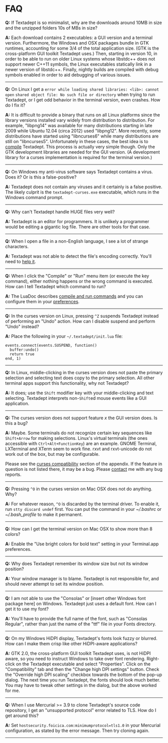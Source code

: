 # FAQ

**Q:**
If Textadept is so minimalist, why are the downloads around 10MB in size and the
unzipped folders 10s of MBs in size?

**A:**
Each download contains 2 executables: a GUI version and a terminal version.
Furthermore, the Windows and OSX packages bundle in GTK runtimes, accounting for
some 3/4 of the total application size. (GTK is the cross-platform GUI toolkit
Textadept uses.) Then, starting in version 10, in order to be able to run on
older Linux systems whose libstdc++ does not support newer C++11 symbols, the
Linux executables statically link in a newer version of libstdc++. Finally,
nightly builds are compiled with debug symbols enabled in order to aid debugging
of various issues.

- - -

**Q:**
On Linux I get a `error while loading shared libraries: <lib>: cannot open`
`shared object file: No such file or directory` when trying to run Textadept,
or I get odd behavior in the terminal version, even crashes. How do I fix it?

**A:**
It is difficult to provide a binary that runs on all Linux platforms since the
library versions installed vary widely from distribution to distribution. For
example, "libpng14" was available for many distributions starting in late 2009
while Ubuntu 12.04 (circa 2012) used "libpng12". More recently, some
distributions have started using "libncurses6" while many distributions are
still on "libncurses5". Unfortunately in these cases, the best idea is to
[compile][] Textadept. This process is actually very simple though. Only the
GTK development libraries are needed for the GUI version. (A development library
for a curses implementation is required for the terminal version.)

[compile]: manual.html#Compiling

- - -

**Q:**
On Windows my anti-virus software says Textadept contains a virus. Does it? Or
is this a false-positive?

**A:**
Textadept does not contain any viruses and it certainly is a false positive.
The likely culprit is the `textadept-curses.exe` executable, which runs in the
Windows command prompt.

- - -

**Q:**
Why can't Textadept handle HUGE files very well?

**A:**
Textadept is an editor for programmers. It is unlikely a programmer would be
editing a gigantic log file. There are other tools for that case.

- - -

**Q:**
When I open a file in a non-English language, I see a lot of strange characters.

**A:**
Textadept was not able to detect the file's encoding correctly. You'll need to
[help it][].

[help it]: manual.html#Buffer.Encodings

- - -

**Q:**
When I click the "Compile" or "Run" menu item (or execute the key command),
either nothing happens or the wrong command is executed. How can I tell
Textadept which command to run?

**A:**
The LuaDoc describes [compile and run commands][] and you can configure them in
your [preferences][].

[compile and run commands]: api.html#_M.Compile.and.Run
[preferences]: manual.html#Preferences

- - -

**Q:**
In the curses version on Linux, pressing `^Z` suspends Textadept instead of
performing an "Undo" action. How can I disable suspend and perform "Undo"
instead?

**A:**
Place the following in your `~/.textadept/init.lua` file:

    events.connect(events.SUSPEND, function()
      buffer:undo()
      return true
    end, 1)

- - -

**Q:**
In Linux, middle-clicking in the curses version does not paste the primary
selection and selecting text does copy to the primary selection. All other
terminal apps support this functionality, why not Textadept?

**A:**
It does; use the `Shift` modifier key with your middle-clicking and text
selecting. Textadept interprets non-`Shift`ed mouse events like a GUI
application.

- - -

**Q:**
The curses version does not support feature _x_ the GUI version does. Is this a
bug?

**A:**
Maybe. Some terminals do not recognize certain key sequences like `Shift+Arrow`
for making selections. Linux's virtual terminals (the ones accessible with
`Ctrl+Alt+FunctionKey`) are an example. GNOME Terminal, LXTerminal and XTerm
seem to work fine. rxvt and rxvt-unicode do not work out of the box, but may be
configurable.

Please see the [curses compatibility][] section of the appendix. If the feature
in question is not listed there, it may be a bug. Please [contact][] me with any
bug reports.

[curses compatibility]: manual.html#Curses.Compatibility
[contact]: README.html#Contact

- - -

**Q:**
Pressing `^O` in the curses version on Mac OSX does not do anything. Why?

**A:**
For whatever reason, `^O` is discarded by the terminal driver. To enable it, run
`stty discard undef` first. You can put the command in your *~/.bashrc* or
*~/.bash_profile* to make it permanent.

- - -

**Q:**
How can I get the terminal version on Mac OSX to show more than 8 colors?

**A:**
Enable the "Use bright colors for bold text" setting in your Terminal.app
preferences.

- - -

**Q:**
Why does Textadept remember its window size but not its window position?

**A:**
Your window manager is to blame. Textadept is not responsible for, and should
never attempt to set its window position.

- - -

**Q:**
I am not able to use the "Consolas" or [insert other Windows font package here]
on Windows. Textadept just uses a default font. How can I get it to use my font?

**A:**
You'll have to provide the full name of the font, such as "Consolas Regular",
rather than just the name of the "ttf" file in your Fonts directory.

- - -

**Q:**
On my Windows HiDPI display, Textadept's fonts look fuzzy or blurred. How can I
make them crisp like other HiDPI-aware applications?

**A:**
GTK 2.0, the cross-platform GUI toolkit Textadept uses, is not HiDPI aware, so
you need to instruct Windows to take over font rendering. Right-click on the
Textadept executable and select "Properties". Click on the "Compatibility" tab
and then the "Change high DPI settings" button. Check the "Override high DPI
scaling" checkbox towards the bottom of the pop-up dialog. The next time you
run Textadept, the fonts should look much better. You may have to tweak other
settings in the dialog, but the above worked for me.

- - -

**Q:**
When I use Mercurial >= 3.9 to clone Textadept's source code repository, I get
an "unsupported protocol" error related to TLS. How do I get around this?

**A:**
Set `hostsecurity.foicica.com:minimumprotocol=tls1.0` in your Mercurial
configuration, as stated by the error message. Then try cloning again.

- - -

